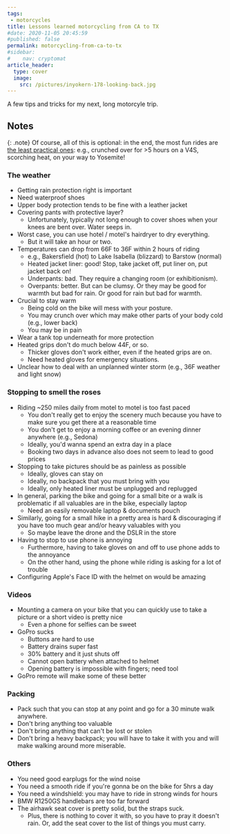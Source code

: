 ```yaml
---
tags:
 - motorcycles
title: Lessons learned motorcycling from CA to TX
#date: 2020-11-05 20:45:59
#published: false
permalink: motorcycling-from-ca-to-tx
#sidebar:
#    nav: cryptomat
article_header:
  type: cover
  image:
    src: /pictures/inyokern-178-looking-back.jpg
---
```


A few tips and tricks for my next, long motorcyle trip.

<!--more-->

## Notes

{: .note}
Of course, all of this is optional: in the end, the most fun rides are [the least practical ones](https://www.youtube.com/watch?v=X-WgGh9lvx4): e.g., crunched over for >5 hours on a V4S, scorching heat, on your way to Yosemite!

### The weather

 - Getting rain protection right is important
 - Need waterproof shoes
 - Upper body protection tends to be fine with a leather jacket
 - Covering pants with protective layer?
    + Unfortunately, typically not long enough to cover shoes when your knees are bent over. Water seeps in.
 - Worst case, you can use hotel / motel's hairdryer to dry everything. 
    + But it will take an hour or two.
 - Temperatures can drop from 66F to 36F within 2 hours of riding
	- e.g., Bakersfield (hot) to Lake Isabella (blizzard) to Barstow (normal)
	- Heated jacket liner: good! Stop, take jacket off, put liner on, put jacket back on!
    - Underpants: bad. They require a changing room (or exhibitionism).
    - Overpants: better. But can be clumsy. Or they may be good for warmth but bad for rain. Or good for rain but bad for warmth.
 - Crucial to stay warm
	- Being cold on the bike will mess with your posture.
 	+ You may crunch over which may make other parts of your body cold (e.g., lower back)
    - You may be in pain
 - Wear a tank top underneath for more protection
 - Heated grips don't do much below 44F, or so. 
    + Thicker gloves don't work either, even if the heated grips are on.
    + Need heated gloves for emergency situations.
 - Unclear how to deal with an unplanned winter storm (e.g., 36F weather and light snow)

### Stopping to smell the roses

 - Riding ~250 miles daily from motel to motel is too fast paced
    + You don't really get to enjoy the scenery much because you have to make sure you get there at a reasonable time
    - You don't get to enjoy a morning coffee or an evening dinner anywhere (e.g., Sedona)
    - Ideally, you'd wanna spend an extra day in a place
    - Booking two days in advance also does not seem to lead to good prices
 - Stopping to take pictures should be as painless as possible
    + Ideally, gloves can stay on
    + Ideally, no backpack that you must bring with you
    - Ideally, only heated liner must be unplugged and replugged
 - In general, parking the bike and going for a small bite or a walk is problematic if all valuables are in the bike, especially laptop
    + Need an easily removable laptop & documents pouch
 - Similarly, going for a small hike in a pretty area is hard & discouraging if you have too much gear and/or heavy valuables with you
	+ So maybe leave the drone and the DSLR in the store
 - Having to stop to use phone is annoying
	+ Furthermore, having to take gloves on and off to use phone adds to the annoyance
	+ On the other hand, using the phone while riding is asking for a lot of trouble
 - Configuring Apple's Face ID with the helmet on would be amazing

### Videos

 - Mounting a camera on your bike that you can quickly use to take a picture or a short video is pretty nice
	+ Even a phone for selfies can be sweet
 - GoPro sucks
    + Buttons are hard to use
    + Battery drains super fast
    + 30% battery and it just shuts off
    - Cannot open battery when attached to helmet
    - Opening battery is impossible with fingers; need tool
 - GoPro remote will make some of these better

### Packing

 - Pack such that you can stop at any point and go for a 30 minute walk anywhere.
 - Don't bring anything too valuable
 - Don't bring anything that can't be lost or stolen
 - Don't bring a heavy backpack; you will have to take it with you and will make walking around more miserable.

### Others

 - You need good earplugs for the wind noise
 - You need a smooth ride if you're gonna be on the bike for 5hrs a day
 - You need a windshield: you may have to ride in strong winds for hours
 - BMW R1250GS handlebars are too far forward
 - The airhawk seat cover is pretty solid, but the straps suck.
	+ Plus, there is nothing to cover it with, so you have to pray it doesn't rain. Or, add the seat cover to the list of things you must carry.
